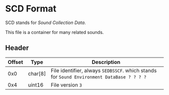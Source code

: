 # SCD Format

SCD stands for *Sound Collection Data*.

This file is a container for many related sounds.

## Header
| Offset | Type  | Description
|--------|-------|------------
| 0x0     | char[8]   | File identifier, always `SEDBSSCF`. which stands for `Sound Environment DataBase ? ? ? ?`
| 0x4     | uint16  | File version `3`